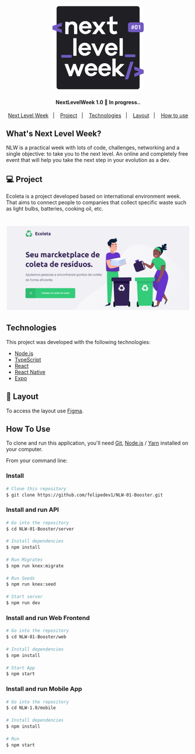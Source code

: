 <h1 align="center">
    <img alt="NextLevelWeek" title="#NextLevelWeek" src=".github/logo.svg" width="250px" />
</h1>

<h4 align="center"> 
	NextLevelWeek 1.0 🚀 In progress..
</h4>


<p align="center">
  <a href="#whats-next-level-week">Next Level Week</a>&nbsp;&nbsp;&nbsp;|&nbsp;&nbsp;&nbsp;
  <a href="#-project">Project</a>&nbsp;&nbsp;&nbsp;|&nbsp;&nbsp;&nbsp;
  <a href="#technologies">Technologies</a>&nbsp;&nbsp;&nbsp;|&nbsp;&nbsp;&nbsp;
  <a href="#-layout">Layout</a>&nbsp;&nbsp;&nbsp;|&nbsp;&nbsp;&nbsp;
  <a href="#how-to-use">How to use</a>
</p>

## What's Next Level Week?

NLW is a practical week with lots of code, challenges, networking and a single objective: to take you to the next level.
An online and completely free event that will help you take the next step in your evolution as a dev.

## 💻 Project

Ecoleta is a project developed based on international environment week. 
That aims to connect people to companies that collect specific waste such as light bulbs, batteries, cooking oil, etc.

<h1 align="center">
    <img alt="Example" title="Example" src=".github/ecoleta-home.PNG" width="500px" />
</h1>


## Technologies

This project was developed with the following technologies:

- [Node.js][nodejs]
- [TypeScript][typescript]
- [React][reactjs]
- [React Native][rn]
- [Expo][expo]

## 🔖 Layout

To access the layout use [Figma](https://www.figma.com/file/9TlOcj6l7D05fZhU12xWT3/Ecoleta-(Booster)).

## How To Use

To clone and run this application, you'll need [Git](https://git-scm.com), [Node.js][nodejs] / [Yarn][yarn] installed on your computer.

From your command line:

### Install

```bash
# Clone this repository
$ git clone https://github.com/felipedev1/NLW-01-Booster.git
```

### Install and run API 

```bash
# Go into the repository
$ cd NLW-01-Booster/server

# Install dependencies
$ npm install

# Run Migrates
$ npm run knex:migrate

# Run Seeds
$ npm run knex:seed

# Start server
$ npm run dev
```
### Install and run Web Frontend

```bash
# Go into the repository
$ cd NLW-01-Booster/web

# Install dependencies
$ npm install

# Start App
$ npm start
```
### Install and run Mobile App

```bash
# Go into the repository
$ cd NLW-1.0/mobile

# Install dependencies
$ npm install

# Run
$ npm start
```

[nodejs]: https://nodejs.org/
[typescript]: https://www.typescriptlang.org/
[expo]: https://expo.io/
[reactjs]: https://reactjs.org
[rn]: https://facebook.github.io/react-native/
[yarn]: https://yarnpkg.com/
[vs]: https://code.visualstudio.com/